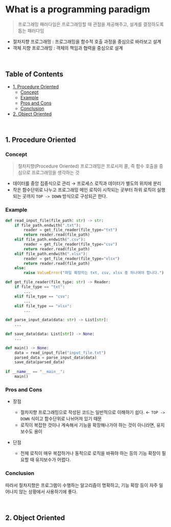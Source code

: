 


# What is a programming paradigm

> 프로그래밍 패러다임은 프로그래밍할 때 관점을 제공해주고, 설계를 결정하도록 돕는 패러다임
> 

- 절차지향 프로그래밍 : 프로그래밍을 함수적 호출 과정을 중심으로 바라보고 설계
- 객체 지향 프로그래밍 : 객체의 책임과 협력을 중심으로 설계

<br>

## Table of Contents


* [1. Procedure Oriented](#1-procedure-oriented)
  + [Concept](#concept)
  + [Example](#example)
  + [Pros and Cons](#pros-and-cons)
  + [Conclusion](#conclusion)
* [2. Object Oriented](#2-object-oriented)

<br>

## 1. Procedure Oriented

### Concept

> 절차지향(Procedure Oriented) 프로그래밍은 프로시저 콜, 즉 함수 호출을 중심으로 프로그래밍을 생각하는 것
> 

- 데이터를 중앙 집중식으로 관리 → 프로세스 로직과 데이터가 별도의 위치에 분리
- 작은 함수단위로 나누고 프로그래밍 메인 로직이 시작되는 곳부터 하위 로직이 실행되는 곳까지 `TOP -> DOWN` 방식으로 구성되곤 한다.

### Example

```python
def read_input_file(file_path: str) -> str:
    if file_path.endwith(".txt"):
        reader = get_file_reader(file_type="txt")
        return reader.read(file_path)
    elif file_path.endwith(".csv"):
        reader = get_file_reader(file_type="csv")
        return reader.read(file_path)
    elif file_path.endwith(".xlsx"):
        reader = get_file_reader(file_type="xlsx")
        return reader.read(file_path)
    else:
        raise ValueError("파일 확장자는 txt, csv, xlsx 중 하나여야 합니다.")

def get_file_reader(file_type: str) -> Reader:
    if file_type == "txt":
   		...
    elif file_type == "csv":
        ...
    elif file_type == "xlsx":
        ...

def parse_input_data(data: str) -> List[str]:
    ...

def save_data(data: List[str]) -> None:
    ...

def main() -> None:
    data = read_input_file("input_file.txt")
    parsed_data = parse_input_data(data)
    save_data(parsed_data)
    
if __name__ == "__main__":
    main()
```

### Pros and Cons

- 장점
    - 절차지향 프로그래밍으로 작성된 코드는 일반적으로 이해하기 쉽다. ← `TOP -> DOWN` 식이고 함수단위로 나뉘어져 있기 때문
    - 로직이 복잡한 것이나 계속해서 기능을 확장해나가야 하는 것이 아니라면, 유지보수도 용이

- 단점
    - 전체 로직이 매우 복잡하거나 동적으로 로직을 바꿔야 하는 등의 기능 확장이 필요할 때 유지보수가 어렵다.

### Conclusion

따라서 절차지향은 프로그램이 수행하는 알고리즘이 명확하고, 기능 확장 등이 자주 일어나지 않는 상황에서 사용하기에 좋다.

<br>

## 2. Object Oriented